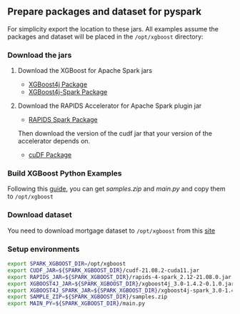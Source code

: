 ## Prepare packages and dataset for pyspark

For simplicity export the location to these jars. All examples assume the packages and dataset will be placed in the `/opt/xgboost` directory:

### Download the jars

1. Download the XGBoost for Apache Spark jars
   * [XGBoost4j Package](https://repo1.maven.org/maven2/com/nvidia/xgboost4j_3.0/1.4.2-0.1.0/)
   * [XGBoost4j-Spark Package](https://repo1.maven.org/maven2/com/nvidia/xgboost4j-spark_3.0/1.4.2-0.1.0/)

2. Download the RAPIDS Accelerator for Apache Spark plugin jar
   * [RAPIDS Spark Package](https://repo1.maven.org/maven2/com/nvidia/rapids-4-spark_2.12/21.08.0/rapids-4-spark_2.12-21.08.0.jar)
  
   Then download the version of the cudf jar that your version of the accelerator depends on.

     * [cuDF Package](https://repo1.maven.org/maven2/ai/rapids/cudf/21.08.2/cudf-21.08.2-cuda11.jar)

### Build XGBoost Python Examples

Following this [guide](/docs/get-started/xgboost-examples/building-sample-apps/python.md), you can get *samples.zip* and *main.py* and copy them to `/opt/xgboost`

### Download dataset

You need to download mortgage dataset to `/opt/xgboost` from this [site](https://rapidsai.github.io/demos/datasets/mortgage-data)

### Setup environments

``` bash
export SPARK_XGBOOST_DIR=/opt/xgboost
export CUDF_JAR=${SPARK_XGBOOST_DIR}/cudf-21.08.2-cuda11.jar
export RAPIDS_JAR=${SPARK_XGBOOST_DIR}/rapids-4-spark_2.12-21.08.0.jar
export XGBOOST4J_JAR=${SPARK_XGBOOST_DIR}/xgboost4j_3.0-1.4.2-0.1.0.jar
export XGBOOST4J_SPARK_JAR=${SPARK_XGBOOST_DIR}/xgboost4j-spark_3.0-1.4.2-0.1.0.jar
export SAMPLE_ZIP=${SPARK_XGBOOST_DIR}/samples.zip
export MAIN_PY=${SPARK_XGBOOST_DIR}/main.py
```
